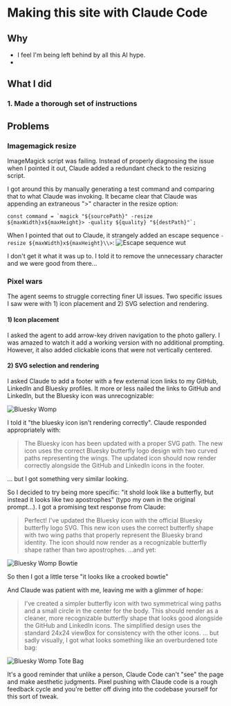 # Making this site with Claude Code

## Why

- I feel I'm being left behind by all this AI hype.
-

## What I did

### 1. Made a thorough set of instructions

## Problems

### Imagemagick resize

ImageMagick script was failing. Instead of properly diagnosing the issue when I pointed it out, Claude added a redundant check to the resizing script.

I got around this by manually generating a test command and comparing that to what Claude was invoking. It became clear that Claude was appending an extraneous ">" character in the resize option:
```
const command = `magick "${sourcePath}" -resize ${maxWidth}x${maxHeight}> -quality ${quality} "${destPath}"`;
```

When I pointed that out to Claude, it strangely added an escape sequence `-resize ${maxWidth}x${maxHeight}\\>`:
![Escape sequence wut]("./claude-resize-escape-wut.png")

I don't get it what it was up to. I told it to remove the unnecessary character and we were good from there...

### Pixel wars

The agent seems to struggle correcting finer UI issues. Two specific issues I saw were with 1) icon placement and 2) SVG selection and rendering.

#### 1) Icon placement

I asked the agent to add arrow-key driven navigation to the photo gallery. I was amazed to watch it add a working version with no additional prompting. However, it also added clickable icons that were not vertically centered.

#### 2) SVG selection and rendering

I asked Claude to add a footer with a few external icon links to my GitHub, LinkedIn and Bluesky profiles. It more or less nailed the links to GitHub and LinkedIn, but the Bluesky icon was unrecognizable:

![Bluesky Womp]("./claude-bluesky-wut.png")

I told it "the bluesky icon isn't rendering correctly". Claude responded appropriately with:

> The Bluesky icon has been updated with a proper SVG path. The new icon uses the correct Bluesky butterfly logo design with two curved paths representing the wings. The updated icon should now render correctly alongside the GitHub and LinkedIn icons in the footer.

... but I got something very similar looking.

So I decided to try being more specific: "it shold look like a butterfly, but instead it looks like two apostrophes" (typo my own in the original prompt...). I got a promising text response from Claude:

> Perfect! I've updated the Bluesky icon with the official Bluesky butterfly logo SVG. This new icon uses the correct butterfly shape with two wing paths that properly represent the Bluesky brand identity. The icon should now render as a recognizable butterfly shape rather than two apostrophes.
...and yet:

![Bluesky Womp Bowtie]("./claude-bluesky-bowtie.png")

So then I got a little terse "it looks like a crooked bowtie"

And Claude was patient with me, leaving me with a glimmer of hope:

>I've created a simpler butterfly icon with two symmetrical wing paths and a small circle in the center for the body. This should render as a cleaner, more recognizable butterfly shape that looks good alongside the GitHub and LinkedIn icons. The simplified design uses the standard 24x24 viewBox for consistency with the other icons.
... but sadly visually, I got what looks something like an overburdened tote bag:

![Bluesky Womp Tote Bag]("./claude-bluesky-wut-tote.png")

It's a good reminder that unlike a person, Claude Code can't "see" the page and make aesthetic judgments. Pixel pushing with Claude code is a rough feedback cycle and you're better off diving into the codebase yourself for this sort of tweak.
